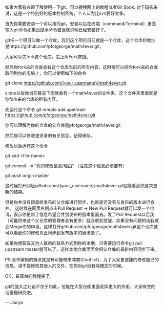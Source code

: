 如果大家有兴趣了解使用一下git，可以搜搜网上的教程或者Git Book.
对于码农来说，这是一个特别好的版本控制系统，个人认为比svn要好太多。

首先你需要安装一个可以用的git，安装以后在终端（command/Terminal）里面输入git命令如果没提示命令错误就说明已经安装好了。

git把一个项目叫做一个仓库，我们这个项目目前就是一个仓库，这个仓库的地址是https://github.com/pfctgeorge/math4ever.git。

大家可以先fork这个仓库，右上角Fork按钮。

然后你fork来的仓库会有这个仓库当前的所有内容，这时候可以把你fork来的仓库取回到你的电脑上，你可以使用如下的命令

   git clone https://github.com/{your_username}/math4ever.git

clone以后你当前目录下面就会有一个math4ever的文件夹，这个文件夹里面就是你fork来的仓库的所有内容。

先运行这个命令 git remote add upstream https://github.com/pfctgeorge/math4ever.git

你可以理解为你的仓库的父仓库是pfctgeorge/math4ever.git

然后你可以修改通讯录的有关信息，记得保存。

修改以后运行这个命令

git add \<file-name\>

git commit -m "你的修改信息/理由" （注意这个信息必须要有）

git push origin master

这时候打开网址github.com/{your_username}/math4ever.git就能看到你这次更新的结果。

但是你并没有跟最终发布的父仓库进行同步，也就是还没有与发布的版本进行合并。
这时候在网页右侧点击Pull Request -> New Pull Request就可以发一个申请，表示你更新了信息希望合并到发布的版本里面去。发了Pull Request以后我（可能将来这个父仓库的管理者会有更多）就会收到提醒，如果没有问题的话我就会Merge你的申请。这样打开github.com/pfctgeorge/math4ever.git这个仓库就可以看到你的修改真正同步到发布版本的通讯录了。

如果你想获取其他人最新的联系方式到你的本地，只需要运行命令git pull upstream master就可以了，这样本地仓库里面会把父仓库的最新内容同步下来。

PS.合作编辑的特点就是有可能带来冲突(Conflict)，为了大家更便捷的修改自己的信息。请不要修改其他人的文件，在你对git没有啥概念的时候。

OK，最简单的教程完了。

git的强大之处远不仅于如此，他能在大型仓库里面发挥更大的作用。大家有空的话慢慢研究吧。


-- Jianjin
